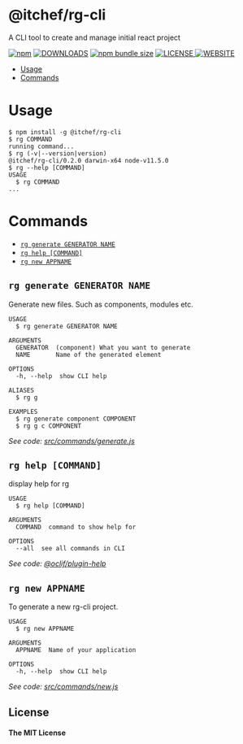 @itchef/rg-cli
==============

A CLI tool to create and manage initial react project

[![npm](https://img.shields.io/npm/v/@itchef/rg-cli?style=for-the-badge&cacheSeconds=360)](https://npmjs.org/package/@itchef/rg-cli)
[![DOWNLOADS](https://img.shields.io/npm/dm/@itchef/rg-cli?style=for-the-badge&cacheSeconds=360)](https://npmjs.org/package/@itchef/rg-cli)
[![npm bundle size](https://img.shields.io/bundlephobia/min/@itchef/rg-cli?style=for-the-badge&cacheSeconds=360)](https://bundlephobia.com/result?p=@itchef/rg-cli)
[![LICENSE](https://img.shields.io/npm/l/@itchef/rg-cli?style=for-the-badge&cacheSeconds=360)
](./LICENSE)
[![WEBSITE](https://img.shields.io/badge/Official-Website-blue?style=for-the-badge&cacheSeconds=360)
](https://itchef.github.io/rg-cli)

<!-- toc -->
* [Usage](#usage)
* [Commands](#commands)
<!-- tocstop -->
# Usage
<!-- usage -->
```sh-session
$ npm install -g @itchef/rg-cli
$ rg COMMAND
running command...
$ rg (-v|--version|version)
@itchef/rg-cli/0.2.0 darwin-x64 node-v11.5.0
$ rg --help [COMMAND]
USAGE
  $ rg COMMAND
...
```
<!-- usagestop -->
# Commands
<!-- commands -->
* [`rg generate GENERATOR NAME`](#rg-generate-generator-name)
* [`rg help [COMMAND]`](#rg-help-command)
* [`rg new APPNAME`](#rg-new-appname)

## `rg generate GENERATOR NAME`

Generate new files. Such as components, modules etc.

```
USAGE
  $ rg generate GENERATOR NAME

ARGUMENTS
  GENERATOR  (component) What you want to generate
  NAME       Name of the generated element

OPTIONS
  -h, --help  show CLI help

ALIASES
  $ rg g

EXAMPLES
  $ rg generate component COMPONENT
  $ rg g c COMPONENT
```

_See code: [src/commands/generate.js](https://github.com/ITChef/rg-cli/blob/v0.2.0/src/commands/generate.js)_

## `rg help [COMMAND]`

display help for rg

```
USAGE
  $ rg help [COMMAND]

ARGUMENTS
  COMMAND  command to show help for

OPTIONS
  --all  see all commands in CLI
```

_See code: [@oclif/plugin-help](https://github.com/oclif/plugin-help/blob/v2.1.6/src/commands/help.ts)_

## `rg new APPNAME`

To generate a new rg-cli project.

```
USAGE
  $ rg new APPNAME

ARGUMENTS
  APPNAME  Name of your application

OPTIONS
  -h, --help  show CLI help
```

_See code: [src/commands/new.js](https://github.com/ITChef/rg-cli/blob/v0.2.0/src/commands/new.js)_
<!-- commandsstop -->

## License
#### The MIT License
